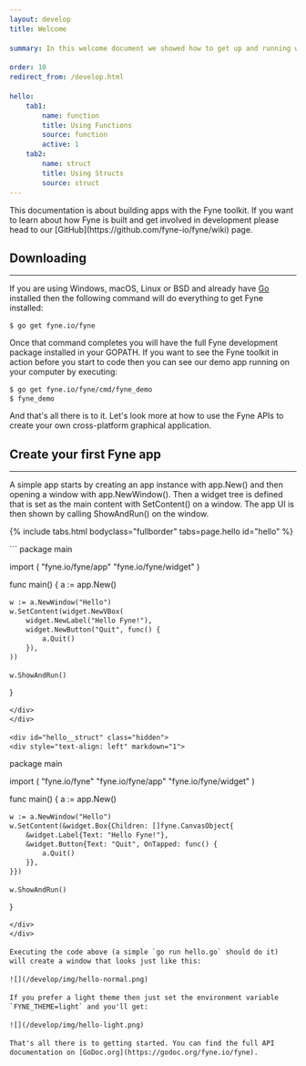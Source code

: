 ```yaml
---
layout: develop
title: Welcome

summary: In this welcome document we showed how to get up and running with the Fyne toolkit. We saw that with just a few lines of code we can create a graphical application that will run across mac OS, Windows, Linux and BSD.

order: 10
redirect_from: /develop.html

hello: 
    tab1:
        name: function
        title: Using Functions
        source: function
        active: 1
    tab2:
        name: struct
        title: Using Structs
        source: struct
---
```


<div class="alert alert-info" role="alert" markdown="1">
This documentation is about building apps with the Fyne toolkit.
If you want to learn about how Fyne is built and get involved in development
please head to our [GitHub](https://github.com/fyne-io/fyne/wiki) page.
</div>

## Downloading
---

If you are using Windows, macOS, Linux or BSD and already have [Go](https://golang.org) installed then the following command will do everything to get Fyne installed:

    $ go get fyne.io/fyne

Once that command completes you will have the full Fyne development package installed
in your GOPATH. If you want to see the Fyne toolkit in action before you start to code
then you can see our demo app running on your computer by executing:

    $ go get fyne.io/fyne/cmd/fyne_demo
    $ fyne_demo

And that's all there is to it. Let's look more at how to use the Fyne APIs to create your own cross-platform graphical application.


## Create your first Fyne app
---

A simple app starts by creating an app instance with app.New() and then opening a window with app.NewWindow(). Then a widget tree is defined that is set as the main content with SetContent() on a window. The app UI is then shown by calling ShowAndRun() on the window.

{% include tabs.html bodyclass="fullborder" tabs=page.hello id="hello" %}

<div id="hello__function" class="hidden">
<div style="text-align: left" markdown="1">
```
package main

import (
	"fyne.io/fyne/app"
	"fyne.io/fyne/widget"
)

func main() {
	a := app.New()

	w := a.NewWindow("Hello")
	w.SetContent(widget.NewVBox(
		widget.NewLabel("Hello Fyne!"),
		widget.NewButton("Quit", func() {
			a.Quit()
		}),
	))

	w.ShowAndRun()
}
```
</div>
</div>

<div id="hello__struct" class="hidden">
<div style="text-align: left" markdown="1">
```
package main

import (
	"fyne.io/fyne"
	"fyne.io/fyne/app"
	"fyne.io/fyne/widget"
)

func main() {
	a := app.New()

	w := a.NewWindow("Hello")
	w.SetContent(&widget.Box{Children: []fyne.CanvasObject{
		&widget.Label{Text: "Hello Fyne!"},
		&widget.Button{Text: "Quit", OnTapped: func() {
			a.Quit()
		}},
	}})

	w.ShowAndRun()
}
```
</div>
</div>

Executing the code above (a simple `go run hello.go` should do it) will create a window that looks just like this:

![](/develop/img/hello-normal.png)

If you prefer a light theme then just set the environment variable `FYNE_THEME=light` and you'll get:

![](/develop/img/hello-light.png)

That's all there is to getting started. You can find the full API documentation on [GoDoc.org](https://godoc.org/fyne.io/fyne).

